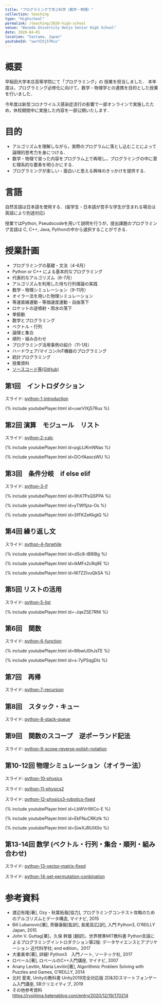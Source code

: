 ```yaml
---
title: "プログラミングで学ぶ科学（数学・物理）"
collection: teaching
type: "Highschool"
permalink: /teaching/2020-high-school
venue: "Waseda University Honjo Senior High School"
date: 2020-04-01
location: "Saitama, Japan"
youtubeId: "uwrVIXj57Rus" 
---
```


# 概要
早稲田大学本庄高等学院にて「プログラミング」の 授業を担当しました．
本年度は，プログラミング必修化に向けて，数学・物理学との連携を目的とした授業を行いました．

今年度は新型コロナウイルス感染症流行の影響で一部オンラインで実施したため，休校期間中に実施した内容を一部公開いたします．

# 目的
- アルゴリズムを理解しながら，実際のプログラムに落とし込むことによって論理的思考力を身につける．
- 数学・物理で習った内容をプログラム上で再現し，プログラミングの中に潜む理系的な要素を明らかにする．
- プログラミングが楽しい・面白いと思える興味のきっかけを提供する．
# 言語
自然言語は日本語を使用する．(留学生・日本語が苦手な学生が含まれる場合は英語により別途対応)

授業ではPython, Pseudocodeを用いて説明を行うが，提出課題のプログラミング言語は C, C++, Java, Pythonの中から選択することができる．

# 授業計画
- プログラミングの基礎・文法（4-6月）
- Python or C++ による基本的なプログラミング
- 代表的なアルゴリズム（6-7月）
- アルゴリズムを利用した待ち行列理論の実践
- 数学・物理シミュレーション（9-11月）
- オイラー法を用いた物理シミュレーション
- 等速直線運動・等価速度運動・自由落下
- ロケットの逆噴射・雨水の落下
- 単振動
- 数学とプログラミング
- ベクトル・行列
- 論理と集合
- 順列・組み合わせ
- プログラミング活用事例の紹介（11-1月）
- ハードウェア/マイコン/IoT機器のプログラミング
- 統計プログラミング
- 授業資料
- [ソースコード等(GitHub)](https://github.com/Rvoiiima/python-math-physics)


## 第1回　イントロダクション
スライド:  [python-1-introduction](https://ri0x145.github.io/files/python-1-introduction.pdf)

{% include youtubePlayer.html id=uwrVIXj57Rus %}


## 第2回 演算　モジュール　リスト
スライド: [python-2-calc](https://ri0x145.github.io/files/python-2-calc.pdf)

{% include youtubePlayer.html id=pgLtJKmNNas %}

{% include youtubePlayer.html id=DCrfAascsWU %}




## 第3回　条件分岐　if else elif
スライド: [python-3-if](https://ri0x145.github.io/files/python-3-if.pdf)

{% include youtubePlayer.html id=9hX7PsQSPPA %}

{% include youtubePlayer.html id=yTWfIjza-Os %}

{% include youtubePlayer.html id=SfFKZeKkgtQ %}





## 第4回 繰り返し文
スライド: [python-4-forwhile](https://ri0x145.github.io/files/python-4-forwhile.pdf)

{% include youtubePlayer.html id=dSc8-tB8lBg %}


{% include youtubePlayer.html id=IkMFx2cRq9E %}

{% include youtubePlayer.html id=W7ZZlvuQkSA %}





## 第5回 リストの活用
スライド: [python-5-list](https://ri0x145.github.io/files/python-5-list.pdf)


{% include youtubePlayer.html id=-JqeZSE7RNI %}





## 第6回　関数
スライド: [python-6-function](https://ri0x145.github.io/files/python-6-function.pdf)


{% include youtubePlayer.html id=WbwIJ0hJsTE %}

{% include youtubePlayer.html id=s-7yPSqgDIs %}



## 第7回　再帰
スライド: [python-7-recursion](https://ri0x145.github.io/files/python-7-recursion.pdf)

## 第8回　スタック・キュー
スライド: [python-8-stack-queue](https://ri0x145.github.io/files/python-8-stack-queue.pdf)

## 第9回　関数のスコープ　逆ポーランド記法
スライド: [python-9-scope-reverse-polish-notation](https://ri0x145.github.io/files/python-9-score-reverse-polish-notation.pdf)

## 第10-12回 物理シミュレーション（オイラー法）
スライド: [python-10-physics](https://ri0x145.github.io/files/python-10-physics.pdf)

スライド: [python-11-physics2](https://ri0x145.github.io/files/python-11-physics2.pdf)

スライド: [python-12-physics3-robotics-fixed](https://ri0x145.github.io/files/python-12-physics3-robotics-fixed.pdf)


{% include youtubePlayer.html id=LbWVrIWCo-E %}

{% include youtubePlayer.html id=EkFNuCRKzIk %}

{% include youtubePlayer.html id=SiwXJRUIX0o %}


## 第13-14回 数学 (ベクトル・行列・集合・順列・組み合わせ)
スライド: [python-13-vector-matrix-fixed](https://ri0x145.github.io/files/python-13-vector-matrix-fixed.pdf)

スライド: [python-14-set-permutation-conbination](https://ri0x145.github.io/files/python-14-set-permutation-conbination.pdf)

# 参考資料
- 渡辺有隆[著], Ozy・秋葉拓哉[協力], プログラミングコンテスト攻略のためのアルゴリズムとデータ構造, マイナビ, 2015
- Bill Lubanovic[著], 斉藤康毅[監訳], 長尾高広[訳], 入門 Python3, O’REILLY Japan, 2015
- John V. Guttag[著]，久保 幹雄 [翻訳]，世界標準MIT教科書 Python言語によるプログラミングイントロダクション第2版: データサイエンスとアプリケーション 近代科学社; end edition，2017
- 大重美幸[著], 詳細! Python3　入門ノート, ソーテック社, 2017
- ロベール[著], ロベールのC++入門講座, マイナビ, 2007
- Anany Levitin, Maria Levitin[著], Algorithmic Problem Solving with Puzzles and Games, O’REILLY, 2014
- 北村 愛実, Unityの教科書 Unity2019完全対応版 2D&3Dスマートフォンゲーム入門講座, SBクリエイティブ, 2019
- その他参考資料　https://ryoiijima.hatenablog.com/entry/2020/12/19/170214